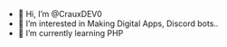 - 👋 Hi, I’m @CrauxDEV0
- 👀 I’m interested in Making Digital Apps, Discord bots..
- 🌱 I’m currently learning PHP

<!---
CrauxDEV0/CrauxDEV0 is a ✨ special ✨ repository because its `README.md` (this file) appears on your GitHub profile.
You can click the Preview link to take a look at your changes.
--->
